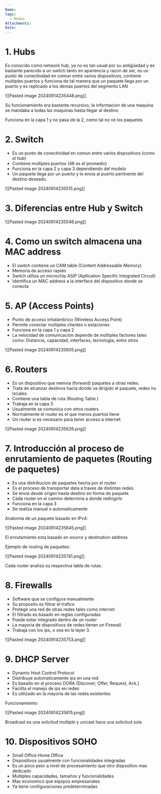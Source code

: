 ```yaml
---
Name: 
tags:
  - Redes
Attachments: 
Date:
---
```

# 1. Hubs

Es conocido como network hub, ya no es tan usual por su antigüedad y es bastante parecido a un switch tanto en apariencia y razon de ser, es un punto de conectividad en comun entre varios dispositivos, contiene multiples puertos y funciona de tal manera que un paquete llega por un puerto y es replicado a los demas puertos del segmento LAN

![[Pasted image 20240914235448.png]]

Su funcionamiento era bastante recursivo, la informacion de una maquina se mandaba a todas las maquinas hasta llegar al destino

Funciona en la capa 1 y no pasa de la 2, como tal no ve los paquetes

# 2. Switch

- Es un punto de conectividad en comun entre varios dispositivos (como el hub)
- Contiene multiples puertos (48 es el promedio)
- Funciona en la capa 2 y capa 3 dependiendo del modelo
- Un paquete llega por un puerto y lo envia al puerto pertinente del destino deseado.

![[Pasted image 20240914235515.png]]

# 3. Diferencias entre Hub y Switch

![[Pasted image 20240914235548.png]]

# 4. Como un switch almacena una MAC address

- El switch contiene un CAM table (Content Addressable Memory)
- Memoria de acceso rapido
- Switch utiliza un microchip ASIP (Apllication Specific Integrated Circuit)
- Identifica un MAC address a la interface del dispositivo donde se conecta

# 5. AP (Access Points)

- Punto de acceso inhalambrico (Wireless Access Point)
- Permite conectar múltiples clientes o estaciones
- Funciona en la capa 1 y capa 2
- La velocidad de comunicación depende de múltiples factores tales como: Distancia, capacidad, interfaces, tecnología, entre otros

![[Pasted image 20240914235605.png]]

# 6. Routers

- Es un dispositivo que reenvia (forward) paquetes a otras redes.
- Trata de alcanzar destinos hacia donde va dirigido el paquete, redes no locales.
- Contiene una tabla de ruta (Routing Table )
- Trabaja en la capa 3
- Usualmente se comunica con otros routers
- Normalmente el router es el que menos puertos tiene
- Un router si es necesario para tener acceso a internet.

![[Pasted image 20240914235626.png]]

# 7. Introducción al proceso de enrutamiento de paquetes (Routing de paquetes)

- Es una distribucion de paquetes hecha por el router
- Es el proceso de transportar data a traves de distintas redes.
- Se envia desde origen hasta destino en forma de paquete.
- Cada router en el camino determina a donde redirigirlo
- Funciona en la capa 3
- Se realiza manual o automaticamente

Anatomia de un paquete basado en IPv4:

![[Pasted image 20240914235645.png]]

El enrutamiento esta basado en source y destination address

Ejemplo de routing de paquetes:

![[Pasted image 20240914235741.png]]

Cada router analiza su respectiva tabla de rutas.

# 8. Firewalls

- Software que se configura manualmente
- Su proposito es filtrar el trafico
- Protege una red de otras redes tales como internet.
- El filtrado es basado en reglas configuradas
- Puede estar integrado dentro de un router
- La mayoria de dispositivos de redes tienen un Firewall.
- Trabaja con los ips, o sea en la layer 3.

![[Pasted image 20240914235753.png]]

# 9. DHCP Server

- Dynamic Host Control Protocol
- Distribuye automaticamente ips en una red
- Es basado en el proceso DORA (Discover, Offer, Request, Ack.)
- Facilita el manejo de ips en redes
- Es utilizado en la mayoria de las redes existentes

Funcionamiento:

![[Pasted image 20240914235815.png]]

Broadcast es una solicitud multiple y unicast hace una solicitud sola

# 10. Dispositivos SOHO

- Small Office Home Office
- Dispositivos usualmente con funcionalidades integradas
- Es un poco peor a nivel de procesamiento que otro dispositivo mas dedicado
- Multiples capacidades, tamaños y funcionalidades
- Mas economico que equipos empresariales
- Ya tiene configuraciones predeterminadas